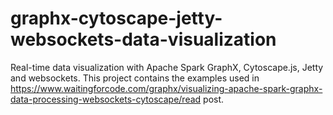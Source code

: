 # graphx-cytoscape-jetty-websockets-data-visualization

Real-time data visualization with Apache Spark GraphX, Cytoscape.js, Jetty and websockets. This project contains the examples used in https://www.waitingforcode.com/graphx/visualizing-apache-spark-graphx-data-processing-websockets-cytoscape/read post.
